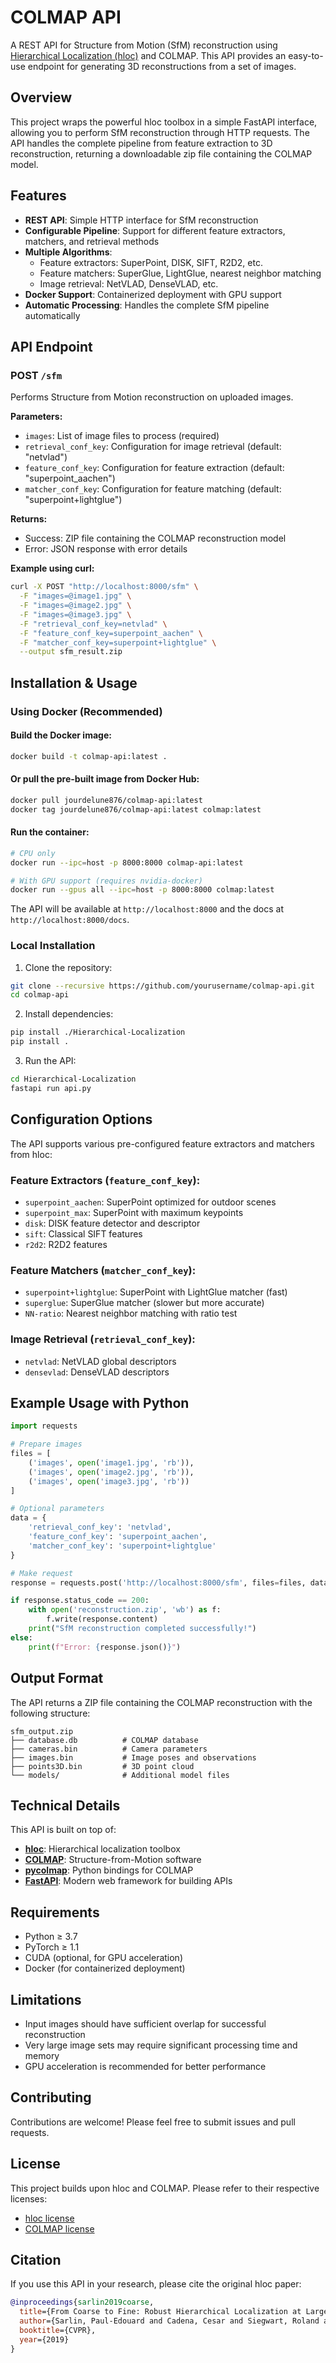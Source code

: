 # COLMAP API

A REST API for Structure from Motion (SfM) reconstruction using [Hierarchical Localization (hloc)](https://github.com/cvg/Hierarchical-Localization) and COLMAP. This API provides an easy-to-use endpoint for generating 3D reconstructions from a set of images.

## Overview

This project wraps the powerful hloc toolbox in a simple FastAPI interface, allowing you to perform SfM reconstruction through HTTP requests. The API handles the complete pipeline from feature extraction to 3D reconstruction, returning a downloadable zip file containing the COLMAP model.

## Features

- **REST API**: Simple HTTP interface for SfM reconstruction
- **Configurable Pipeline**: Support for different feature extractors, matchers, and retrieval methods
- **Multiple Algorithms**: 
  - Feature extractors: SuperPoint, DISK, SIFT, R2D2, etc.
  - Feature matchers: SuperGlue, LightGlue, nearest neighbor matching
  - Image retrieval: NetVLAD, DenseVLAD, etc.
- **Docker Support**: Containerized deployment with GPU support
- **Automatic Processing**: Handles the complete SfM pipeline automatically

## API Endpoint

### POST `/sfm`

Performs Structure from Motion reconstruction on uploaded images.

**Parameters:**
- `images`: List of image files to process (required)
- `retrieval_conf_key`: Configuration for image retrieval (default: "netvlad")
- `feature_conf_key`: Configuration for feature extraction (default: "superpoint_aachen")
- `matcher_conf_key`: Configuration for feature matching (default: "superpoint+lightglue")

**Returns:**
- Success: ZIP file containing the COLMAP reconstruction model
- Error: JSON response with error details

**Example using curl:**
```bash
curl -X POST "http://localhost:8000/sfm" \
  -F "images=@image1.jpg" \
  -F "images=@image2.jpg" \
  -F "images=@image3.jpg" \
  -F "retrieval_conf_key=netvlad" \
  -F "feature_conf_key=superpoint_aachen" \
  -F "matcher_conf_key=superpoint+lightglue" \
  --output sfm_result.zip
```

## Installation & Usage

### Using Docker (Recommended)

#### Build the Docker image:
```bash
docker build -t colmap-api:latest .
```

#### Or pull the pre-built image from Docker Hub:
```bash
docker pull jourdelune876/colmap-api:latest
docker tag jourdelune876/colmap-api:latest colmap:latest
```

#### Run the container:
```bash
# CPU only
docker run --ipc=host -p 8000:8000 colmap-api:latest

# With GPU support (requires nvidia-docker)
docker run --gpus all --ipc=host -p 8000:8000 colmap:latest
```

The API will be available at `http://localhost:8000` and the docs at `http://localhost:8000/docs`.

### Local Installation

1. Clone the repository:
```bash
git clone --recursive https://github.com/yourusername/colmap-api.git
cd colmap-api
```

2. Install dependencies:
```bash
pip install ./Hierarchical-Localization
pip install .
```

3. Run the API:
```bash
cd Hierarchical-Localization
fastapi run api.py
```

## Configuration Options

The API supports various pre-configured feature extractors and matchers from hloc:

### Feature Extractors (`feature_conf_key`):
- `superpoint_aachen`: SuperPoint optimized for outdoor scenes
- `superpoint_max`: SuperPoint with maximum keypoints
- `disk`: DISK feature detector and descriptor
- `sift`: Classical SIFT features
- `r2d2`: R2D2 features

### Feature Matchers (`matcher_conf_key`):
- `superpoint+lightglue`: SuperPoint with LightGlue matcher (fast)
- `superglue`: SuperGlue matcher (slower but more accurate)
- `NN-ratio`: Nearest neighbor matching with ratio test

### Image Retrieval (`retrieval_conf_key`):
- `netvlad`: NetVLAD global descriptors
- `densevlad`: DenseVLAD descriptors

## Example Usage with Python

```python
import requests

# Prepare images
files = [
    ('images', open('image1.jpg', 'rb')),
    ('images', open('image2.jpg', 'rb')),
    ('images', open('image3.jpg', 'rb'))
]

# Optional parameters
data = {
    'retrieval_conf_key': 'netvlad',
    'feature_conf_key': 'superpoint_aachen',
    'matcher_conf_key': 'superpoint+lightglue'
}

# Make request
response = requests.post('http://localhost:8000/sfm', files=files, data=data)

if response.status_code == 200:
    with open('reconstruction.zip', 'wb') as f:
        f.write(response.content)
    print("SfM reconstruction completed successfully!")
else:
    print(f"Error: {response.json()}")
```

## Output Format

The API returns a ZIP file containing the COLMAP reconstruction with the following structure:
```
sfm_output.zip
├── database.db          # COLMAP database
├── cameras.bin          # Camera parameters
├── images.bin           # Image poses and observations
├── points3D.bin         # 3D point cloud
└── models/              # Additional model files
```

## Technical Details

This API is built on top of:
- **[hloc](https://github.com/cvg/Hierarchical-Localization)**: Hierarchical localization toolbox
- **[COLMAP](https://colmap.github.io/)**: Structure-from-Motion software
- **[pycolmap](https://github.com/colmap/pycolmap)**: Python bindings for COLMAP
- **[FastAPI](https://fastapi.tiangolo.com/)**: Modern web framework for building APIs

## Requirements

- Python ≥ 3.7
- PyTorch ≥ 1.1
- CUDA (optional, for GPU acceleration)
- Docker (for containerized deployment)

## Limitations

- Input images should have sufficient overlap for successful reconstruction
- Very large image sets may require significant processing time and memory
- GPU acceleration is recommended for better performance

## Contributing

Contributions are welcome! Please feel free to submit issues and pull requests.

## License

This project builds upon hloc and COLMAP. Please refer to their respective licenses:
- [hloc license](https://github.com/cvg/Hierarchical-Localization/blob/master/LICENSE)
- [COLMAP license](https://github.com/colmap/colmap/blob/dev/LICENSE.txt)

## Citation

If you use this API in your research, please cite the original hloc paper:

```bibtex
@inproceedings{sarlin2019coarse,
  title={From Coarse to Fine: Robust Hierarchical Localization at Large Scale},
  author={Sarlin, Paul-Edouard and Cadena, Cesar and Siegwart, Roland and Dymczyk, Marcin},
  booktitle={CVPR},
  year={2019}
}
```